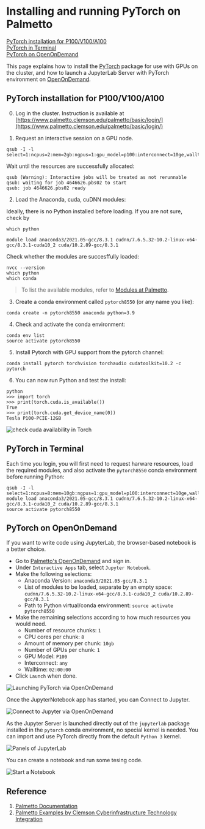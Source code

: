 # Installing and running PyTorch on Palmetto

[PyTorch installation for P100/V100/A100](#pytorch-installation-for-p100v100a100)<br>
[PyTorch in Terminal](#pytorch-in-terminal)<br>
[PyTorch on OpenOnDemand](#pytorch-on-openondemand)<br>


This page explains how to install the [PyTorch](https://pytorch.org/) 
package for use with GPUs on the cluster, and how to launch a JupyterLab 
Server with PyTorch environment on 
[OpenOnDemand](https://openod02.palmetto.clemson.edu).

## PyTorch installation for P100/V100/A100

0) Log in the cluster. Instruction is available at [https://www.palmetto.clemson.edu/palmetto/basic/login/](https://www.palmetto.clemson.edu/palmetto/basic/login/)

1) Request an interactive session on a GPU node.

~~~
qsub -I -l select=1:ncpus=2:mem=2gb:ngpus=1:gpu_model=p100:interconnect=10ge,walltime=1:00:00
~~~

Wait until the resources are successfully allocated:

~~~
qsub (Warning): Interactive jobs will be treated as not rerunnable
qsub: waiting for job 4646626.pbs02 to start
qsub: job 4646626.pbs02 ready
~~~

2) Load the Anaconda, cuda, cuDNN modules:

Ideally, there is no Python installed before loading.
If you are not sure, check by

~~~
which python
~~~

~~~
module load anaconda3/2021.05-gcc/8.3.1 cudnn/7.6.5.32-10.2-linux-x64-gcc/8.3.1-cuda10_2 cuda/10.2.89-gcc/8.3.1
~~~

Check whether the modules are succesffully loaded:

~~~
nvcc --version
which python
which conda
~~~


> To list the available modules, refer to [Modules at Palmetto](https://www.palmetto.clemson.edu/palmetto/software/software/#modules).

3) Create a conda environment called `pytorch8550` (or any name you like):

~~~
conda create -n pytorch8550 anaconda python=3.9
~~~

4) Check and activate the conda environment:

~~~
conda env list
source activate pytorch8550
~~~

5) Install Pytorch with GPU support from the pytorch channel:

~~~
conda install pytorch torchvision torchaudio cudatoolkit=10.2 -c pytorch
~~~

6) You can now run Python and test the install:

~~~~
python
>>> import torch
>>> print(torch.cuda.is_available())
True
>>> print(torch.cuda.get_device_name(0))
Tesla P100-PCIE-12GB
~~~~

![check cuda availability in Torch](./fig/fig_cuda_available.png)

## PyTorch in Terminal

Each time you login, you will first need to request harware resources, load the required modules, and also activate the `pytorch8550` conda environment before running Python:

~~~
qsub -I -l select=1:ncpus=8:mem=10gb:ngpus=1:gpu_model=p100:interconnect=10ge,walltime=3:00:00
module load anaconda3/2021.05-gcc/8.3.1 cudnn/7.6.5.32-10.2-linux-x64-gcc/8.3.1-cuda10_2 cuda/10.2.89-gcc/8.3.1
source activate pytorch8550
~~~

## PyTorch on OpenOnDemand

If you want to write code using JupyterLab, the browser-based notebook is a better choice.

- Go to [Palmetto's OpenOnDemand](https://openod02.palmetto.clemson.edu/) and sign in. 
- Under `Interactive Apps` tab, select `Jupyter Notebook`. 
- Make the following selections:
  - Anaconda Version: `anaconda3/2021.05-gcc/8.3.1`
  - List of modules to be loaded, separate by an empty space: `cudnn/7.6.5.32-10.2-linux-x64-gcc/8.3.1-cuda10_2 cuda/10.2.89-gcc/8.3.1`
  - Path to Python virtual/conda environment: `source activate pytorch8550`
- Make the remaining selections according to how much resources you would need.
  - Number of resource chunks: `1`
  - CPU cores per chunk: `8`
  - Amount of memory per chunk: `10gb`
  - Number of GPUs per chunk: `1`
  - GPU Model: `P100`
  - Interconnect: `any`
  - Walltime: `02:00:00`
- Click `Launch` when done.    

![Launching PyTorch via OpenOnDemand](./fig/fig_Jupyter_Notebook.png)


Once the JupyterNotebook app has started, you can Connect to Jupyter.

![Connect to Jupyter via OpenOnDemand](./fig/fig_Sessions.png)

As the Jupyter Server is launched directly out of the `jupyterlab` package
installed in the `pytorch` conda environment, no special kernel is needed. 
You can import and use PyTorch directly from the default `Python 3` kernel. 

![Panels of JupyterLab](./fig/fig_JupyterLab.png)

You can create a notebook and run some tesing code.

![Start a Notebook](./fig/fig_start_a_notebook.png)

## Reference
1. [Palmetto Documentation](https://www.palmetto.clemson.edu/palmetto/basic/login/)
2. [Palmetto Examples by Clemson Cyberinfrastructure Technology Integration](https://github.com/clemsonciti/palmetto-examples)